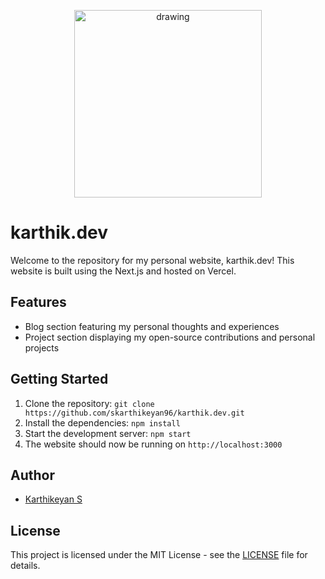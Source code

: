  <p  align="center">
<img src="https://user-images.githubusercontent.com/23126394/183308098-cda3e60e-0e49-4c63-8390-95f7b3cda6f8.png" alt="drawing" width="300"/>
</p>


# karthik.dev

Welcome to the repository for my personal website, karthik.dev! This website is built using the Next.js and hosted on Vercel.
## Features
- Blog section featuring my personal thoughts and experiences
- Project section displaying my open-source contributions and personal projects

## Getting Started
1. Clone the repository: `git clone https://github.com/skarthikeyan96/karthik.dev.git`
2. Install the dependencies: `npm install`
3. Start the development server: `npm start`
4. The website should now be running on `http://localhost:3000`


## Author
- [Karthikeyan S](https://github.com/skarthikeyan96)

## License
This project is licensed under the MIT License - see the [LICENSE](LICENSE) file for details.
